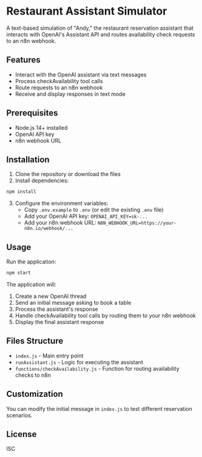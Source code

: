 # Restaurant Assistant Simulator

A text-based simulation of "Andy," the restaurant reservation assistant that interacts with OpenAI's Assistant API and routes availability check requests to an n8n webhook.

## Features

- Interact with the OpenAI assistant via text messages
- Process checkAvailability tool calls
- Route requests to an n8n webhook
- Receive and display responses in text mode

## Prerequisites

- Node.js 14+ installed
- OpenAI API key
- n8n webhook URL

## Installation

1. Clone the repository or download the files
2. Install dependencies:

```bash
npm install
```

3. Configure the environment variables:
   - Copy `.env.example` to `.env` (or edit the existing `.env` file)
   - Add your OpenAI API key: `OPENAI_API_KEY=sk-...`
   - Add your n8n webhook URL: `N8N_WEBHOOK_URL=https://your-n8n.io/webhook/...`

## Usage

Run the application:

```bash
npm start
```

The application will:
1. Create a new OpenAI thread
2. Send an initial message asking to book a table
3. Process the assistant's response
4. Handle checkAvailability tool calls by routing them to your n8n webhook
5. Display the final assistant response

## Files Structure

- `index.js` - Main entry point
- `runAssistant.js` - Logic for executing the assistant
- `functions/checkAvailability.js` - Function for routing availability checks to n8n

## Customization

You can modify the initial message in `index.js` to test different reservation scenarios.

## License

ISC 